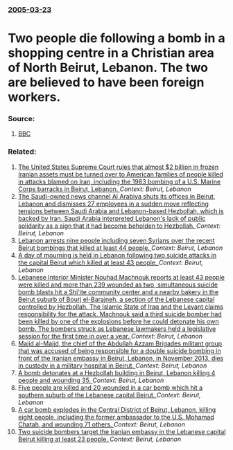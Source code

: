 ### [2005-03-23](/news/2005/03/23/index.md)

#  Two people die following a bomb in a shopping centre in a Christian area of North Beirut, Lebanon. The two are believed to have been foreign workers. 




### Source:

1. [BBC](http://news.bbc.co.uk/2/hi/middle_east/4374111.stm)

### Related:

1. [The United States Supreme Court rules that almost $2 billion in frozen Iranian assets must be turned over to American families of people killed in attacks blamed on Iran, including the 1983 bombing of a U.S. Marine Corps barracks in Beirut, Lebanon. ](/news/2016/04/20/the-united-states-supreme-court-rules-that-almost-2-billion-in-frozen-iranian-assets-must-be-turned-over-to-american-families-of-people-kil.md) _Context: Beirut, Lebanon_
2. [The Saudi-owned news channel Al Arabiya shuts its offices in Beirut, Lebanon and dismisses 27 employees in a sudden move reflecting tensions between Saudi Arabia and Lebanon-based Hezbollah, which is backed by Iran. Saudi Arabia interpreted Lebanon's lack of public solidarity as a sign that it had become beholden to Hezbollah. ](/news/2016/04/2/the-saudi-owned-news-channel-al-arabiya-shuts-its-offices-in-beirut-lebanon-and-dismisses-27-employees-in-a-sudden-move-reflecting-tensions.md) _Context: Beirut, Lebanon_
3. [Lebanon arrests nine people including seven Syrians over the recent Beirut bombings that killed at least 44 people. ](/news/2015/11/15/lebanon-arrests-nine-people-including-seven-syrians-over-the-recent-beirut-bombings-that-killed-at-least-44-people.md) _Context: Beirut, Lebanon_
4. [A day of mourning is held in Lebanon following two suicide attacks in the capital Beirut which killed at least 43 people. ](/news/2015/11/13/a-day-of-mourning-is-held-in-lebanon-following-two-suicide-attacks-in-the-capital-beirut-which-killed-at-least-43-people.md) _Context: Beirut, Lebanon_
5. [Lebanese Interior Minister Nouhad Machnouk reports at least 43 people were killed and more than 239 wounded as two, simultaneous suicide bomb blasts hit a Shi'ite community center and a nearby bakery in the Beirut suburb of Bourj el-Barajneh, a section of the Lebanese capital controlled by Hezbollah. The Islamic State of Iraq and the Levant claims responsibility for the attack. Machnouk said a third suicide bomber had been killed by one of the explosions before he could detonate his own bomb. The bombers struck as Lebanese lawmakers held a legislative session for the first time in over a year. ](/news/2015/11/12/lebanese-interior-minister-nouhad-machnouk-reports-at-least-43-people-were-killed-and-more-than-239-wounded-as-two-simultaneous-suicide-bom.md) _Context: Beirut, Lebanon_
6. [Majid al-Majid, the chief of the Abdullah Azzam Brigades militant group that was accused of being responsible for a double suicide bombing in front of the Iranian embassy in Beirut, Lebanon, in November 2013, dies in custody in a military hospital in Beirut. ](/news/2014/01/4/majid-al-majid-the-chief-of-the-abdullah-azzam-brigades-militant-group-that-was-accused-of-being-responsible-for-a-double-suicide-bombing-i.md) _Context: Beirut, Lebanon_
7. [A bomb detonates at a Hezbollah building in Beirut, Lebanon killing 4 people and wounding 35. ](/news/2014/01/21/a-bomb-detonates-at-a-hezbollah-building-in-beirut-lebanon-killing-4-people-and-wounding-35.md) _Context: Beirut, Lebanon_
8. [Five people are killed and 20 wounded in a car bomb which hit a southern suburb of the Lebanese capital Beirut. ](/news/2014/01/2/five-people-are-killed-and-20-wounded-in-a-car-bomb-which-hit-a-southern-suburb-of-the-lebanese-capital-beirut.md) _Context: Beirut, Lebanon_
9. [A car bomb explodes in the Central District of Beirut, Lebanon, killing eight people, including the former ambassador to the U.S. Mohamad Chatah, and wounding 71 others. ](/news/2013/12/27/a-car-bomb-explodes-in-the-central-district-of-beirut-lebanon-killing-eight-people-including-the-former-ambassador-to-the-u-s-mohamad-ch.md) _Context: Beirut, Lebanon_
10. [Two suicide bombers target the Iranian embassy in the Lebanese capital Beirut killing at least 23 people. ](/news/2013/11/19/two-suicide-bombers-target-the-iranian-embassy-in-the-lebanese-capital-beirut-killing-at-least-23-people.md) _Context: Beirut, Lebanon_
